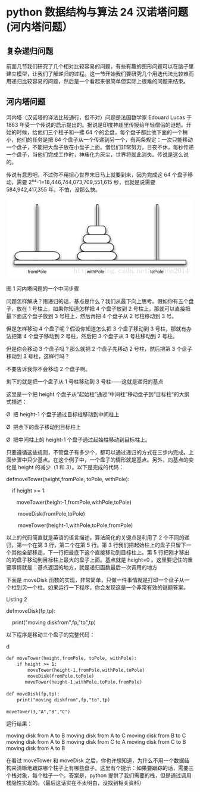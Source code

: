 # python 数据结构与算法 24 汉诺塔问题(河内塔问题）

## 复杂递归问题

前面几节我们研究了几个相对比较容易的问题，有些有趣的图形问题可以在脑子里建立模型，让我们了解递归的过程。这一节开始我们要研究几个用迭代法比较难而用递归比较容易的问题，然后是一个看起来很简单但实际上很难的问题来结束。

## 河内塔问题

河内塔（汉诺塔的译法比较通行，但不对）问题是法国数学家 Edouard Lucas 于 1883 年受一个传说的启示提出的。据说是印度神庙里传授给年轻僧侣的谜题。开始的时候，给他们三个柱子和一摞 64 个的金盘，每个盘子都比他下面的一个稍小，他们的任务是把 64 个盘子从一个传递到另一个，有两条规定：一次只能移动一个盘子，不能把大盘子放在小盘子上面。僧侣们非常努力，日夜不休，每秒传递一个盘子，当他们完成工作时，神庙化为灰尘，世界将就此消失。传说是这么说的。

传说有意思吧，不过你不用担心世界末日马上就要到来，因为完成这 64 个盘子移动，需要 2⁶⁴-1=18,446,744,073,709,551,615 秒，也就是说需要 584,942,417,355 年。不怕，没那么快。

![](img/b740941fc4fb9b8e1f8b2d5eb3fc27a9.jpg)

图 1 河内塔问题的一个中间步骤

问题怎样解决？用递归的话，基点是什么？我们从最下向上思考。假如你有五个盘子，放在 1 号柱上，如果你知道怎样把 4 个盘子放到 2 号柱上，那就可以直接把最下面这个盘子放到 3 号柱上，然后再把 4 个盘子从 2 号柱移动到 3 号。

但是怎样移动 4 个盘子呢？假设你知道怎么把 3 个盘子移动到 3 号柱，那就有办法把第 4 个盘子移动到 2 号柱，然后把 3 个盘子从 3 号柱移动到 2 号柱。

但是你会移动 3 个盘子吗？那么就把 2 个盘子先移动 2 号柱，然后把第 3 个盘子移动到 3 号柱，这样行吗？

不要告诉我你不会移动 2 个盘子啊。

剩下的就是把一个盘子从 1 号柱移动到 3 号柱——这就是递归的基点

这里是一个把 height 个盘子从“起始柱”通过“中间柱”移动盘子到“目标柱”的大纲式描述：

Ø  把 height-1 个盘子通过目标柱移动到中间柱上

Ø  把余下的盘子移动到目标柱上

Ø  把中间柱上的 height-1 个盘子通过起始柱移动到目标柱上。

只要遵循这些规则，不管盘子有多少个，都可以通过递归的方式在三步内完成。上面步骤中只少基点。在这个例子中，一个盘子的情形就是基点。另外，向基点的变化是 height 的减少（1 和 3）。以下是完成的代码：

defmoveTower(height,fromPole, toPole, withPole):

    if height >= 1:

       moveTower(height-1,fromPole,withPole,toPole)

        moveDisk(fromPole,toPole)

        moveTower(height-1,withPole,toPole,fromPole)

以上的代码简直就是英语的语言描述。算法简化的关键点是利用了 2 个不同的递归，第一个在第 3 行，第二个在第 5 行。第 3 行我们把起始柱上的盘子只留下一个其他全部移走，下一行把最底下这个直接移动到目标柱上。第 5 行把刚才移出的的盘子移动到目标柱上最大的盘子上面。基点就是 height=0 。这里要记住的重要事情就是：基点返回的地方，就是递归函数最后一次调用的地方

下面是 moveDisk 函数的实现，非常简单，只做一件事情就是打印一个盘子从一个柱到另一个柱。如果运行一下程序，你会发现这是一个非常有效的谜题答案。

Listing 2

defmoveDisk(fp,tp):

    print("moving diskfrom",fp,"to",tp)

以下程序是移动三个盘子的完整代码：

d

```
def moveTower(height,fromPole, toPole, withPole):
    if height >= 1:
        moveTower(height-1,fromPole,withPole,toPole)
        moveDisk(fromPole,toPole)
       moveTower(height-1,withPole,toPole,fromPole)

def moveDisk(fp,tp):
    print("moving diskfrom",fp,"to",tp)

moveTower(3,"A","B","C")
```

运行结果：

moving disk from A to B
moving disk from A to C
moving disk from B to C
moving disk from A to B
moving disk from C to A
moving disk from C to B
moving disk from A to B

在看过 moveTower 和 moveDisk 之后，你也许想知道，为什么不用一个数据结构来清晰地跟踪哪个柱子上有哪些盘子。这里有个提示：如果要跟踪的话，需要三个栈对象，每个柱子一个。答案是，python 提供了我们需要的栈，但是通过调用栈隐性实现的。（最后这话实在不太明白，没找到相关资料）